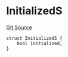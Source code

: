 # InitializedS
[Git Source](https://github.com/thrackle-io/aquifi-rules-v1/blob/3646d7220ca1c3c6e396c1c58012716f59073c50/src/client/token/handler/diamond/RuleStorage.sol)


```solidity
struct InitializedS {
    bool initialized;
}
```

